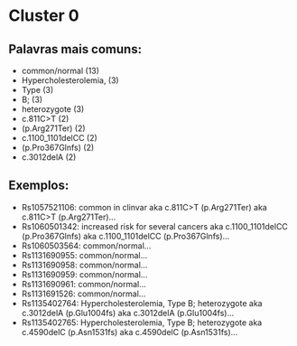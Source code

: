 # Cluster 0

## Palavras mais comuns:

- common/normal (13)
- Hypercholesterolemia, (3)
- Type (3)
- B; (3)
- heterozygote (3)
- c.811C>T (2)
- (p.Arg271Ter) (2)
- c.1100_1101delCC (2)
- (p.Pro367Glnfs) (2)
- c.3012delA (2)

## Exemplos:
- Rs1057521106: common in clinvar aka c.811C>T (p.Arg271Ter) aka c.811C>T (p.Arg271Ter)...
- Rs1060501342: increased risk for several cancers aka c.1100_1101delCC (p.Pro367Glnfs) aka c.1100_1101delCC (p.Pro367Glnfs)...
- Rs1060503564: common/normal...
- Rs1131690955: common/normal...
- Rs1131690958: common/normal...
- Rs1131690959: common/normal...
- Rs1131690961: common/normal...
- Rs1131691526: common/normal...
- Rs1135402764: Hypercholesterolemia, Type B; heterozygote aka c.3012delA (p.Glu1004fs) aka c.3012delA (p.Glu1004fs)...
- Rs1135402765: Hypercholesterolemia, Type B; heterozygote aka c.4590delC (p.Asn1531fs) aka c.4590delC (p.Asn1531fs)...